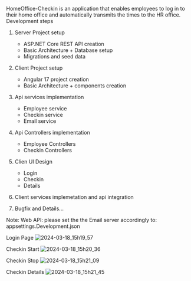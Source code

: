 HomeOffice-Checkin is an application that enables employees to log in to their home office and automatically transmits the times to the HR office.
Development steps
1. Server Project setup
   - ASP.NET Core REST API creation
   - Basic Architecture + Database setup
   - Migrations and seed data
     
2. Client Project setup
   - Angular 17 project creation
   - Basic Architecture + components creation
     
3. Api services implementation
   - Employee service
   - Checkin service
   - Email service
     
4. Api Controllers implementation
   - Employee Controllers
   - Checkin Controllers
     
5. Clien UI Design
   - Login
   - Checkin
   - Details
     
6. Client services implemetation and api integration
7. Bugfix and Details...


Note: Web API: please set the the Email server accordingly to: appsettings.Development.json


Login Page
![2024-03-18_15h19_57](https://github.com/Kenffy/home-office-checkin/assets/31046518/a629f8ca-5b36-42af-af38-78b839406dc0)

Checkin Start
![2024-03-18_15h20_36](https://github.com/Kenffy/home-office-checkin/assets/31046518/be3c4d16-acda-423f-97c0-e39a40e86ce0)

Checkin Stop
![2024-03-18_15h21_09](https://github.com/Kenffy/home-office-checkin/assets/31046518/dfd2d374-5cd6-4d24-9b5c-bba3aa2f1dac)

Checkin Details
![2024-03-18_15h21_45](https://github.com/Kenffy/home-office-checkin/assets/31046518/6470af59-a2c8-424f-b944-1687e3e96cbb)



